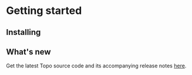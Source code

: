 # Getting started

## Installing

## What's new

Get the latest Topo source code and its accompanying release notes [here](github.com/cmu-sei/TopoMojo/releases).
